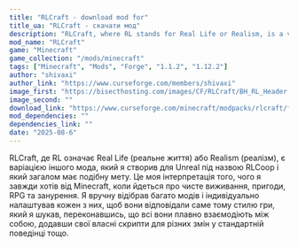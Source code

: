 ```yaml
---
title: "RLCraft - download mod for"
title_ua: "RLCraft - скачати мод"
description: "RLCraft, where RL stands for Real Life or Realism, is a variation of another mod I created for Unreal called RLCoop, which has a similar goal overall."
mod_name: "RLCraft"
game: "Minecraft"
game_collection: "/mods/minecraft"
tags: ["Minecraft", "Mods", "Forge", "1.1.2", "1.12.2"]
author: "shivaxi"
author_link: "https://www.curseforge.com/members/shivaxi"
image_first: "https://bisecthosting.com/images/CF/RLCraft/BH_RL_Header.webp"
image_second: ""
download_link: "https://www.curseforge.com/minecraft/modpacks/rlcraft/files/all?page=1&amp;pageSize=20"
mod_dependencies: ""
dependencies_link: ""
date: "2025-08-6"
---
```


RLCraft, де RL означає Real Life (реальне життя) або Realism (реалізм), є варіацією іншого мода, який я створив для Unreal під назвою RLCoop і який загалом має подібну мету. Це моя інтерпретація того, чого я завжди хотів від Minecraft, коли йдеться про чисте виживання, пригоди, RPG та занурення.  Я вручну відібрав багато модів і індивідуально налаштував кожен з них, щоб вони відповідали саме тому стилю гри, який я шукав, переконавшись, що всі вони плавно взаємодіють між собою, додавши свої власні скрипти для різних змін у стандартній поведінці тощо.